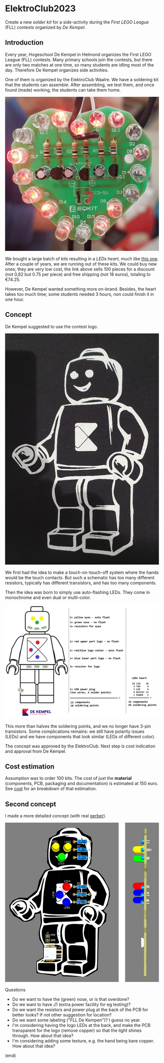 # ElektroClub2023

Create a new _solder kit_ for a side-activity during the _First LEGO League_ (FLL) contests organized by _De Kempel_.


## Introduction

Every year, Hogeschool De Kempel in Helmond organizes the First LEGO League (FLL) contests.
Many primary schools join the contests, but there are only two matches at one time, 
so many students are idling most of the day. Therefore De Kempel organizes side activities.

One of them is organized by the ElektroClub Waalre. We have a soldering kit that the students
can assemble. After assembling, we test them, and once found (made) working, the students can take them home.

![LEDs heart ](leds-heart.jpg)

We bought a large batch of kits resulting in a _LEDs heart_, 
much like [this one](https://www.aliexpress.com/item/1005005573776883.html).
After a couple of years, we are running out of these kits. We could buy new ones; 
they are very low cost, the link above sells 100 pieces for a discount (not 0,82 but 0.75 per piece)
and free shipping (not 18 euros), totaling to €74.25.

However, De Kempel wanted something more on-brand. Besides, the heart takes too much time; 
some students needed 3 hours, non could finish it in one hour.


## Concept
De Kempel suggested to use the contest logo.

![Contest logo](contest-logo.jpg)

We first had the idea to make a touch-on-touch-off system where the hands would be
the touch contacts. But such a schematic has too many different resistors, 
typically has different transistors, and has too many components.

Then the idea was born to simply use auto-flashing LEDs. They come in monochrome
and even dual or multi-color.

![Concept](concept1.png)

This more than halves the soldering points, and we no longer have 3-pin transistors.
Some complications remains: we still have polarity issues (LEDs) 
and we have components that look similar (LEDs of different color).

The concept was approved by the ElektroClub.
Next step is cost indication and approval from De Kempel.



## Cost estimation

Assumption was to order 100 kits.
The cost of just the **material** (components, PCB, packaging and documentation) is estimated at 150 euro.
See [cost](cost) for an breakdown of that estimation.



## Second concept

I made a more detailed concept (with real [gerber](ECFLL2023pcb.zip)).

![Concept2](concept2.png)

Questions

 - Do we want to have the (green) nose, or is that overdone?
 - Do we want to have J1 (extra power facility for eg testing)?
 - Do we want the resistors and power plug at the back of the PCB for better looks? 
   If not other suggestion for location?
 - Do we want some labeling ("FLL De Kempen")? I guess no year.
 - I'm considering having the logo LEDs at the back, 
   and make the PCB transparent for the logo (remove copper) so that the light shines through.
   How about that idea?
 - I'm considering adding some texture, e.g. the hand being bare copper.
   How about that idea?

 
(end)
